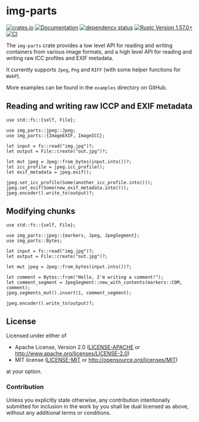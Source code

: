# img-parts

[![crates.io](https://img.shields.io/crates/v/img-parts.svg)](https://crates.io/crates/img-parts)
[![Documentation](https://docs.rs/img-parts/badge.svg)](https://docs.rs/img-parts)
[![dependency status](https://deps.rs/crate/img-parts/0.3.0/status.svg)](https://deps.rs/crate/img-parts/0.3.0)
[![Rustc Version 1.57.0+](https://img.shields.io/badge/rustc-1.57.0+-lightgray.svg)](https://blog.rust-lang.org/2021/12/02/Rust-1.57.0.html)
[![CI](https://github.com/paolobarbolini/img-parts/workflows/CI/badge.svg)](https://github.com/paolobarbolini/img-parts/actions?query=workflow%3ACI)

The `img-parts` crate provides a low level API for reading and
writing containers from various image formats, and a high level
API for reading and writing raw ICC profiles and EXIF metadata.

It currently supports `Jpeg`, `Png` and `RIFF` (with some helper
functions for `WebP`).

More examples can be found in the `examples` directory on GitHub.

## Reading and writing raw ICCP and EXIF metadata

```rust,ignore
use std::fs::{self, File};

use img_parts::jpeg::Jpeg;
use img_parts::{ImageEXIF, ImageICC};

let input = fs::read("img.jpg")?;
let output = File::create("out.jpg")?;

let mut jpeg = Jpeg::from_bytes(input.into())?;
let icc_profile = jpeg.icc_profile();
let exif_metadata = jpeg.exif();

jpeg.set_icc_profile(Some(another_icc_profile.into()));
jpeg.set_exif(Some(new_exif_metadata.into()));
jpeg.encoder().write_to(output)?;
```

## Modifying chunks

```rust,no_run
use std::fs::{self, File};

use img_parts::jpeg::{markers, Jpeg, JpegSegment};
use img_parts::Bytes;

let input = fs::read("img.jpg")?;
let output = File::create("out.jpg")?;

let mut jpeg = Jpeg::from_bytes(input.into())?;

let comment = Bytes::from("Hello, I'm writing a comment!");
let comment_segment = JpegSegment::new_with_contents(markers::COM, comment);
jpeg.segments_mut().insert(1, comment_segment);

jpeg.encoder().write_to(output)?;
```

## License

Licensed under either of
 * Apache License, Version 2.0 ([LICENSE-APACHE](LICENSE-APACHE) or http://www.apache.org/licenses/LICENSE-2.0)
 * MIT license ([LICENSE-MIT](LICENSE-MIT) or http://opensource.org/licenses/MIT)

at your option.

### Contribution

Unless you explicitly state otherwise, any contribution intentionally submitted
for inclusion in the work by you shall be dual licensed as above, without any
additional terms or conditions.
